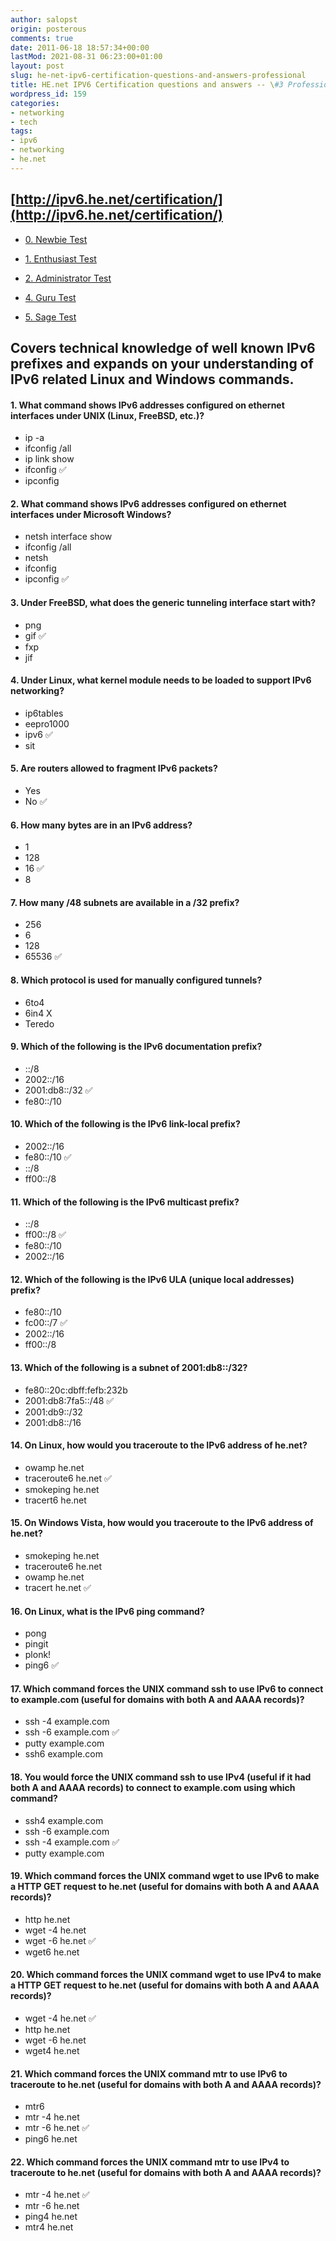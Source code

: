 ```yaml
---
author: salopst
origin: posterous
comments: true
date: 2011-06-18 18:57:34+00:00
lastMod: 2021-08-31 06:23:00+01:00
layout: post
slug: he-net-ipv6-certification-questions-and-answers-professional
title: HE.net IPV6 Certification questions and answers -- \#3 Professional
wordpress_id: 159
categories:
- networking
- tech
tags:
- ipv6
- networking
- he.net
---
```



## [http://ipv6.he.net/certification/](http://ipv6.he.net/certification/)


  * [0. Newbie Test](/he-net-ipv6-certification-questions-and-answers-newbie/)

	
  * [1. Enthusiast Test](/he-net-ipv6-certification-questions-and-answers-enthusiast/)

	
  * [2. Administrator Test](/he-net-ipv6-certification-questions-and-answers-administrator/)

	
  * [4. Guru Test](/he-net-ipv6-certification-questions-and-answers-guru/)

	
  * [5. Sage Test](/he-net-ipv6-certification-questions-and-answers-sage/)


## Covers technical knowledge of well known IPv6 prefixes and expands on your understanding of IPv6 related Linux and Windows commands.

#### 1. What command shows IPv6 addresses configured on ethernet interfaces under UNIX (Linux, FreeBSD, etc.)?
- ip -a
- ifconfig /all
- ip link show
- ifconfig  ✅
- ipconfig

#### 2. What command shows IPv6 addresses configured on ethernet interfaces under Microsoft Windows?
- netsh interface show
- ifconfig /all
- netsh
- ifconfig
- ipconfig   ✅

#### 3. Under FreeBSD, what does the generic tunneling interface start with?
- png
- gif   ✅
- fxp
- jif

#### 4. Under Linux, what kernel module needs to be loaded to support IPv6 networking?
- ip6tables
- eepro1000
- ipv6   ✅
- sit

#### 5. Are routers allowed to fragment IPv6 packets?
- Yes
- No   ✅

#### 6. How many bytes are in an IPv6 address?
- 1
- 128
- 16   ✅
- 8

#### 7. How many /48 subnets are available in a /32 prefix?
- 256
- 6
- 128
- 65536   ✅

#### 8. Which protocol is used for manually configured tunnels?
- 6to4
- 6in4 X
- Teredo

#### 9. Which of the following is the IPv6 documentation prefix?
- ::/8
- 2002::/16
- 2001:db8::/32   ✅
- fe80::/10

#### 10. Which of the following is the IPv6 link-local prefix?
- 2002::/16
- fe80::/10   ✅
- ::/8
- ff00::/8

#### 11. Which of the following is the IPv6 multicast prefix?
- ::/8
- ff00::/8   ✅
- fe80::/10
- 2002::/16

#### 12. Which of the following is the IPv6 ULA (unique local addresses) prefix?
- fe80::/10
- fc00::/7   ✅
- 2002::/16
- ff00::/8

#### 13. Which of the following is a subnet of 2001:db8::/32?
- fe80::20c:dbff:fefb:232b
- 2001:db8:7fa5::/48   ✅
- 2001:db9::/32
- 2001:db8::/16

#### 14. On Linux, how would you traceroute to the IPv6 address of he.net?
- owamp he.net
- traceroute6 he.net   ✅
- smokeping he.net
- tracert6 he.net

#### 15. On Windows Vista, how would you traceroute to the IPv6 address of he.net?
- smokeping he.net
- traceroute6 he.net
- owamp he.net
- tracert he.net   ✅

#### 16. On Linux, what is the IPv6 ping command?
- pong
- pingit
- plonk!
- ping6   ✅

#### 17. Which command forces the UNIX command ssh to use IPv6 to connect to example.com (useful for domains with both A and AAAA records)?
- ssh -4 example.com
- ssh -6 example.com   ✅
- putty example.com
- ssh6 example.com

#### 18. You would force the UNIX command ssh to use IPv4 (useful if it had both A and AAAA records) to connect to example.com using which command?
- ssh4 example.com
- ssh -6 example.com
- ssh -4 example.com   ✅
- putty example.com

#### 19. Which command forces the UNIX command wget to use IPv6 to make a HTTP GET request to he.net (useful for domains with both A and AAAA records)?
- http he.net
- wget -4 he.net
- wget -6 he.net   ✅
- wget6 he.net

#### 20. Which command forces the UNIX command wget to use IPv4 to make a HTTP GET request to he.net (useful for domains with both A and AAAA records)?
- wget -4 he.net   ✅
- http he.net
- wget -6 he.net
- wget4 he.net

#### 21. Which command forces the UNIX command mtr to use IPv6 to traceroute to he.net (useful for domains with both A and AAAA records)?
- mtr6
- mtr -4 he.net
- mtr -6 he.net   ✅
- ping6 he.net

#### 22. Which command forces the UNIX command mtr to use IPv4 to traceroute to he.net (useful for domains with both A and AAAA records)?
- mtr -4 he.net   ✅
- mtr -6 he.net
- ping4 he.net
- mtr4 he.net